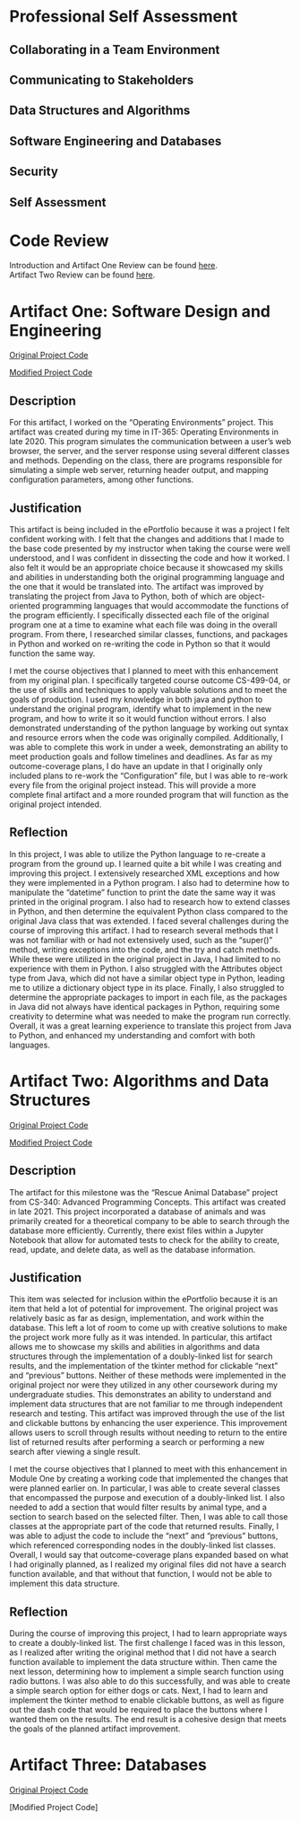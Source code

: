 # Professional Self Assessment

## Collaborating in a Team Environment

## Communicating to Stakeholders

## Data Structures and Algorithms

## Software Engineering and Databases

## Security

## Self Assessment

# Code Review
Introduction and Artifact One Review can be found [here](https://youtu.be/MNbDwvWprhM).  
Artifact Two Review can be found [here](https://youtu.be/ed9p4Jq6Fq0).

# Artifact One: Software Design and Engineering

[Original Project Code](https://github.com/acroteau1/IT-365-Operating-Environments)

[Modified Project Code](https://github.com/acroteau1/Operating-Environments)

## Description
For this artifact, I worked on the “Operating Environments” project. This artifact was created during my time in IT-365: Operating Environments in late 2020. This program simulates the communication between a user’s web browser, the server, and the server response using several different classes and methods. Depending on the class, there are programs responsible for simulating a simple web server, returning header output, and mapping configuration parameters, among other functions.

## Justification
This artifact is being included in the ePortfolio because it was a project I felt confident working with. I felt that the changes and additions that I made to the base code presented by my instructor when taking the course were well understood, and I was confident in dissecting the code and how it worked. I also felt it would be an appropriate choice because it showcased my skills and abilities in understanding both the original programming language and the one that it would be translated into. The artifact was improved by translating the project from Java to Python, both of which are object-oriented programming languages that would accommodate the functions of the program efficiently. I specifically dissected each file of the original program one at a time to examine what each file was doing in the overall program. From there, I researched similar classes, functions, and packages in Python and worked on re-writing the code in Python so that it would function the same way.

I met the course objectives that I planned to meet with this enhancement from my original plan. I specifically targeted course outcome CS-499-04, or the use of skills and techniques to apply valuable solutions and to meet the goals of production. I used my knowledge in both java and python to understand the original program, identify what to implement in the new program, and how to write it so it would function without errors. I also demonstrated understanding of the python language by working out syntax and resource errors when the code was originally compiled. Additionally, I was able to complete this work in under a week, demonstrating an ability to meet production goals and follow timelines and deadlines. As far as my outcome-coverage plans, I do have an update in that I originally only included plans to re-work the “Configuration” file, but I was able to re-work every file from the original project instead. This will provide a more complete final artifact and a more rounded program that will function as the original project intended. 

## Reflection
In this project, I was able to utilize the Python language to re-create a program from the ground up. I learned quite a bit while I was creating and improving this project. I extensively researched XML exceptions and how they were implemented in a Python program. I also had to determine how to manipulate the “datetime” function to print the date the same way it was printed in the original program. I also had to research how to extend classes in Python, and then determine the equivalent Python class compared to the original Java class that was extended. I faced several challenges during the course of improving this artifact. I had to research several methods that I was not familiar with or had not extensively used, such as the “super()” method, writing exceptions into the code, and the try and catch methods. While these were utilized in the original project in Java, I had limited to no experience with them in Python. I also struggled with the Attributes object type from Java, which did not have a similar object type in Python, leading me to utilize a dictionary object type in its place. Finally, I also struggled to determine the appropriate packages to import in each file, as the packages in Java did not always have identical packages in Python, requiring some creativity to determine what was needed to make the program run correctly. Overall, it was a great learning experience to translate this project from Java to Python, and enhanced my understanding and comfort with both languages. 

# Artifact Two: Algorithms and Data Structures

[Original Project Code](https://github.com/acroteau1/CS-340)

[Modified Project Code](https://github.com/acroteau1/Search-and-Rescue-Dashboard)

## Description
The artifact for this milestone was the “Rescue Animal Database” project from CS-340: Advanced Programming Concepts. This artifact was created in late 2021. This project incorporated a database of animals and was primarily created for a theoretical company to be able to search through the database more efficiently. Currently, there exist files within a Jupyter Notebook that allow for automated tests to check for the ability to create, read, update, and delete data, as well as the database information. 

## Justification
This item was selected for inclusion within the ePortfolio because it is an item that held a lot of potential for improvement. The original project was relatively basic as far as design, implementation, and work within the database. This left a lot of room to come up with creative solutions to make the project work more fully as it was intended. In particular, this artifact allows me to showcase my skills and abilities in algorithms and data structures through the implementation of a doubly-linked list for search results, and the implementation of the tkinter method for clickable “next” and “previous” buttons. Neither of these methods were implemented in the original project nor were they utilized in any other coursework during my undergraduate studies. This demonstrates an ability to understand and implement data structures that are not familiar to me through independent research and testing. This artifact was improved through the use of the list and clickable buttons by enhancing the user experience. This improvement allows users to scroll through results without needing to return to the entire list of returned results after performing a search or performing a new search after viewing a single result. 

I met the course objectives that I planned to meet with this enhancement in Module One by creating a working code that implemented the changes that were planned earlier on. In particular, I was able to create several classes that encompassed the purpose and execution of a doubly-linked list. I also needed to add a section that would filter results by animal type, and a section to search based on the selected filter. Then, I was able to call those classes at the appropriate part of the code that returned results. Finally, I was able to adjust the code to include the “next” and “previous” buttons, which referenced corresponding nodes in the doubly-linked list classes. Overall, I would say that outcome-coverage plans expanded based on what I had originally planned, as I realized my original files did not have a search function available, and that without that function, I would not be able to implement this data structure. 

## Reflection
During the course of improving this project, I had to learn appropriate ways to create a doubly-linked list. The first challenge I faced was in this lesson, as I realized after writing the original method that I did not have a search function available to implement the data structure within. Then came the next lesson, determining how to implement a simple search function using radio buttons. I was also able to do this successfully, and was able to create a simple search option for either dogs or cats. Next, I had to learn and implement the tkinter method to enable clickable buttons, as well as figure out the dash code that would be required to place the buttons where I wanted them on the results. The end result is a cohesive design that meets the goals of the planned artifact improvement.

# Artifact Three: Databases

[Original Project Code](https://github.com/acroteau1/CS-340)

[Modified Project Code]
